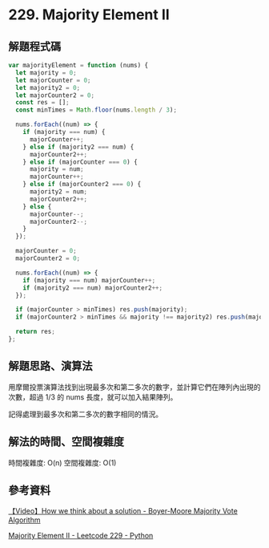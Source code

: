 # 229. Majority Element II

## 解題程式碼

```javascript
var majorityElement = function (nums) {
  let majority = 0;
  let majorCounter = 0;
  let majority2 = 0;
  let majorCounter2 = 0;
  const res = [];
  const minTimes = Math.floor(nums.length / 3);

  nums.forEach((num) => {
    if (majority === num) {
      majorCounter++;
    } else if (majority2 === num) {
      majorCounter2++;
    } else if (majorCounter === 0) {
      majority = num;
      majorCounter++;
    } else if (majorCounter2 === 0) {
      majority2 = num;
      majorCounter2++;
    } else {
      majorCounter--;
      majorCounter2--;
    }
  });

  majorCounter = 0;
  majorCounter2 = 0;

  nums.forEach((num) => {
    if (majority === num) majorCounter++;
    if (majority2 === num) majorCounter2++;
  });

  if (majorCounter > minTimes) res.push(majority);
  if (majorCounter2 > minTimes && majority !== majority2) res.push(majority2);

  return res;
};
```

## 解題思路、演算法

用摩爾投票演算法找到出現最多次和第二多次的數字，並計算它們在陣列內出現的次數，超過 1/3 的 nums 長度，就可以加入結果陣列。

記得處理到最多次和第二多次的數字相同的情況。

## 解法的時間、空間複雜度

時間複雜度: O(n)
空間複雜度: O(1)

## 參考資料

[【Video】How we think about a solution - Boyer-Moore Majority Vote Algorithm](https://leetcode.com/problems/majority-element-ii/solutions/5101951/video-how-we-think-about-a-solution-boyer-moore-majority-vote-algorithm/)

[Majority Element II - Leetcode 229 - Python](https://youtu.be/Eua-UrQ_ANo)
